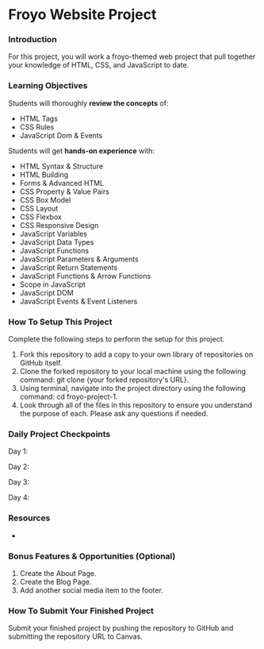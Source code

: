 # Froyo Website Project

### Introduction

For this project, you will work a froyo-themed web project that pull together your knowledge of HTML, CSS, and JavaScript to date.

### Learning Objectives

Students will thoroughly **review the concepts** of:

- HTML Tags
- CSS Rules
- JavaScript Dom & Events

Students will get **hands-on experience** with:

- HTML Syntax & Structure
- HTML Building
- Forms & Advanced HTML
- CSS Property & Value Pairs
- CSS Box Model
- CSS Layout
- CSS Flexbox
- CSS Responsive Design
- JavaScript Variables
- JavaScript Data Types
- JavaScript Functions
- JavaScript Parameters & Arguments
- JavaScript Return Statements
- JavaScript Functions & Arrow Functions
- Scope in JavaScript
- JavaScript DOM
- JavaScript Events & Event Listeners

### How To Setup This Project

Complete the following steps to perform the setup for this project.
1. Fork this repository to add a copy to your own library of repositories on GitHub itself.
2. Clone the forked repository to your local machine using the following command: git clone {your forked repository's URL}.
3. Using terminal, navigate into the project directory using the following command: cd froyo-project-1.
4. Look through all of the files in this repository to ensure you understand the purpose of each. Please ask any questions if needed.

### Daily Project Checkpoints

Day 1:

Day 2:

Day 3:

Day 4: 

### Resources

- 

### Bonus Features & Opportunities (Optional)

1. Create the About Page.
2. Create the Blog Page.
3. Add another social media item to the footer.

### How To Submit Your Finished Project
Submit your finished project by pushing the repository to GitHub and submitting the repository URL to Canvas.

